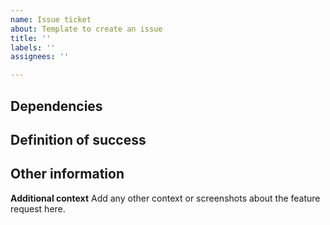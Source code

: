 ```yaml
---
name: Issue ticket
about: Template to create an issue
title: ''
labels: ''
assignees: ''

---
```


**Dependencies**
- 

**Definition of success**
- 

**Other information**
- 

**Additional context**
Add any other context or screenshots about the feature request here.
